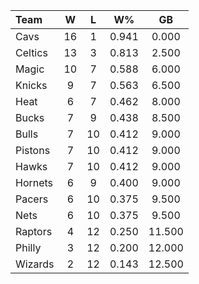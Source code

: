 | Team                             |  W  |  L  |  W%   |   GB   |
|:---------------------------------|:---:|:---:|:-----:|:------:|
| [](/r/clevelandcavs) Cavs        | 16  |  1  | 0.941 | 0.000  |
| [](/r/bostonceltics) Celtics     | 13  |  3  | 0.813 | 2.500  |
| [](/r/orlandomagic) Magic        | 10  |  7  | 0.588 | 6.000  |
| [](/r/nyknicks) Knicks           |  9  |  7  | 0.563 | 6.500  |
| [](/r/heat) Heat                 |  6  |  7  | 0.462 | 8.000  |
| [](/r/mkebucks) Bucks            |  7  |  9  | 0.438 | 8.500  |
| [](/r/chicagobulls) Bulls        |  7  | 10  | 0.412 | 9.000  |
| [](/r/detroitpistons) Pistons    |  7  | 10  | 0.412 | 9.000  |
| [](/r/atlantahawks) Hawks        |  7  | 10  | 0.412 | 9.000  |
| [](/r/charlottehornets) Hornets  |  6  |  9  | 0.400 | 9.000  |
| [](/r/pacers) Pacers             |  6  | 10  | 0.375 | 9.500  |
| [](/r/gonets) Nets               |  6  | 10  | 0.375 | 9.500  |
| [](/r/torontoraptors) Raptors    |  4  | 12  | 0.250 | 11.500 |
| [](/r/sixers) Philly             |  3  | 12  | 0.200 | 12.000 |
| [](/r/washingtonwizards) Wizards |  2  | 12  | 0.143 | 12.500 |